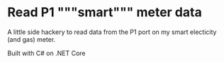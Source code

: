 # Read P1 """smart""" meter data

A little side hackery to read data from the P1 port on my smart electicity (and gas) meter.

Built with C# on .NET Core